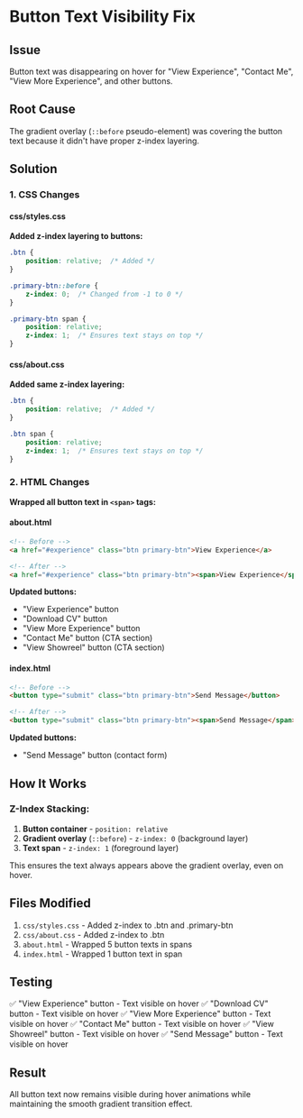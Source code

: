 # Button Text Visibility Fix

## Issue
Button text was disappearing on hover for "View Experience", "Contact Me", "View More Experience", and other buttons.

## Root Cause
The gradient overlay (`::before` pseudo-element) was covering the button text because it didn't have proper z-index layering.

## Solution

### 1. CSS Changes

#### **css/styles.css**

**Added z-index layering to buttons:**
```css
.btn {
    position: relative;  /* Added */
}

.primary-btn::before {
    z-index: 0;  /* Changed from -1 to 0 */
}

.primary-btn span {
    position: relative;
    z-index: 1;  /* Ensures text stays on top */
}
```

#### **css/about.css**

**Added same z-index layering:**
```css
.btn {
    position: relative;  /* Added */
}

.btn span {
    position: relative;
    z-index: 1;  /* Ensures text stays on top */
}
```

### 2. HTML Changes

**Wrapped all button text in `<span>` tags:**

#### **about.html**
```html
<!-- Before -->
<a href="#experience" class="btn primary-btn">View Experience</a>

<!-- After -->
<a href="#experience" class="btn primary-btn"><span>View Experience</span></a>
```

**Updated buttons:**
- "View Experience" button
- "Download CV" button
- "View More Experience" button
- "Contact Me" button (CTA section)
- "View Showreel" button (CTA section)

#### **index.html**
```html
<!-- Before -->
<button type="submit" class="btn primary-btn">Send Message</button>

<!-- After -->
<button type="submit" class="btn primary-btn"><span>Send Message</span></button>
```

**Updated buttons:**
- "Send Message" button (contact form)

## How It Works

### Z-Index Stacking:
1. **Button container** - `position: relative`
2. **Gradient overlay** (`::before`) - `z-index: 0` (background layer)
3. **Text span** - `z-index: 1` (foreground layer)

This ensures the text always appears above the gradient overlay, even on hover.

## Files Modified

1. `css/styles.css` - Added z-index to .btn and .primary-btn
2. `css/about.css` - Added z-index to .btn
3. `about.html` - Wrapped 5 button texts in spans
4. `index.html` - Wrapped 1 button text in span

## Testing

✅ "View Experience" button - Text visible on hover
✅ "Download CV" button - Text visible on hover
✅ "View More Experience" button - Text visible on hover
✅ "Contact Me" button - Text visible on hover
✅ "View Showreel" button - Text visible on hover
✅ "Send Message" button - Text visible on hover

## Result

All button text now remains visible during hover animations while maintaining the smooth gradient transition effect.

